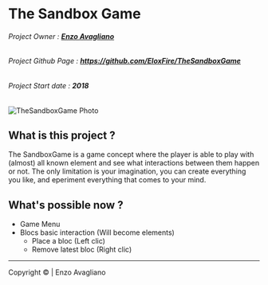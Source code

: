 # The Sandbox Game
###### Project Owner : **[Enzo Avagliano](https://github.com/EloxFire)**
###### Project Github Page : **https://github.com/EloxFire/TheSandboxGame**
###### Project Start date : **2018**

![TheSandboxGame Photo](https://cdn.discordapp.com/attachments/531527773680959509/725824183489003620/unknown.png)

## What is this project ?
The SandboxGame is a game concept where the player is able to play with (almost) all known element and see what interactions between them happen or not. The only limitation is your imagination, you can create everything you like, and eperiment everything that comes to your mind.

## What's possible now ?
- Game Menu
- Blocs basic interaction (Will become elements)
	- Place a bloc (Left clic)
	- Remove latest bloc (Right clic)
___

Copyright &copy; | Enzo Avagliano
